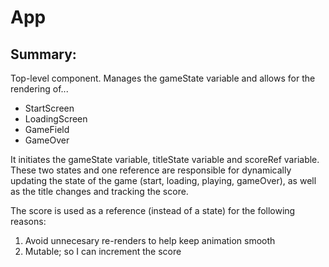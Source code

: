# App

## Summary:

Top-level component. Manages the gameState variable and allows for the rendering of...

- StartScreen
- LoadingScreen
- GameField
- GameOver

It initiates the gameState variable, titleState variable and scoreRef variable. These two states and one reference are responsible for dynamically updating the state of the game (start, loading, playing, gameOver), as well as the title changes and tracking the score.

The score is used as a reference (instead of a state) for the following reasons:

1. Avoid unnecesary re-renders to help keep animation smooth
2. Mutable; so I can increment the score
